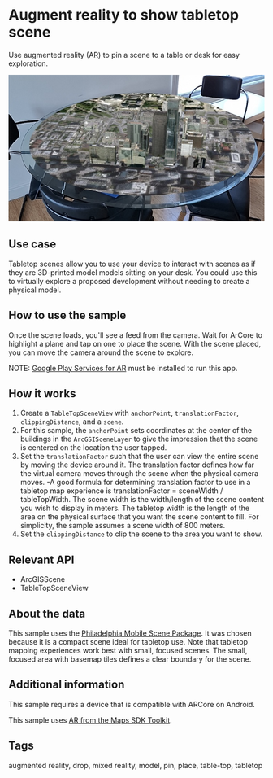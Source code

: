 # Augment reality to show tabletop scene

Use augmented reality (AR) to pin a scene to a table or desk for easy exploration.

![Image of augment reality to show tabletop scene](augment-reality-to-show-tabletop-scene.png)

## Use case

Tabletop scenes allow you to use your device to interact with scenes as if they are 3D-printed model models sitting on your desk. You could use this to virtually explore a proposed development without needing to create a physical model.

## How to use the sample

Once the scene loads, you'll see a feed from the camera. Wait for ArCore to highlight a plane and tap on one to place the scene. With the scene placed, you can move the camera around the scene to explore.

NOTE: [Google Play Services for AR](https://play.google.com/store/apps/details?id=com.google.ar.core) must be installed to run this app.

## How it works

1. Create a `TableTopSceneView` with `anchorPoint`, `translationFactor`, `clippingDistance`, and a `scene`.
2. For this sample, the `anchorPoint` sets coordinates at the center of the buildings in the `ArcGSISceneLayer` to give the impression that the scene is centered on the location the user tapped.
3. Set the `translationFactor` such that the user can view the entire scene by moving the device around it. The translation factor defines how far the virtual camera moves through the scene when the physical camera moves.
   -A good formula for determining translation factor to use in a tabletop map experience is translationFactor = sceneWidth / tableTopWidth. The scene width is the width/length of the scene content you wish to display in meters. The tabletop width is the length of the area on the physical surface that you want the scene content to fill. For simplicity, the sample assumes a scene width of 800 meters.
4. Set the `clippingDistance` to clip the scene to the area you want to show.

## Relevant API

* ArcGISScene
* TableTopSceneView

## About the data

This sample uses the [Philadelphia Mobile Scene Package](https://www.arcgis.com/home/item.html?id=7dd2f97bb007466ea939160d0de96a9d). It was chosen because it is a compact scene ideal for tabletop use. Note that tabletop mapping experiences work best with small, focused scenes. The small, focused area with basemap tiles defines a clear boundary for the scene.

## Additional information

This sample requires a device that is compatible with ARCore on Android.

This sample uses [AR from the Maps SDK Toolkit](https://github.com/Esri/arcgis-maps-sdk-kotlin-toolkit/tree/main/toolkit/ar).

## Tags

augmented reality, drop, mixed reality, model, pin, place, table-top, tabletop
